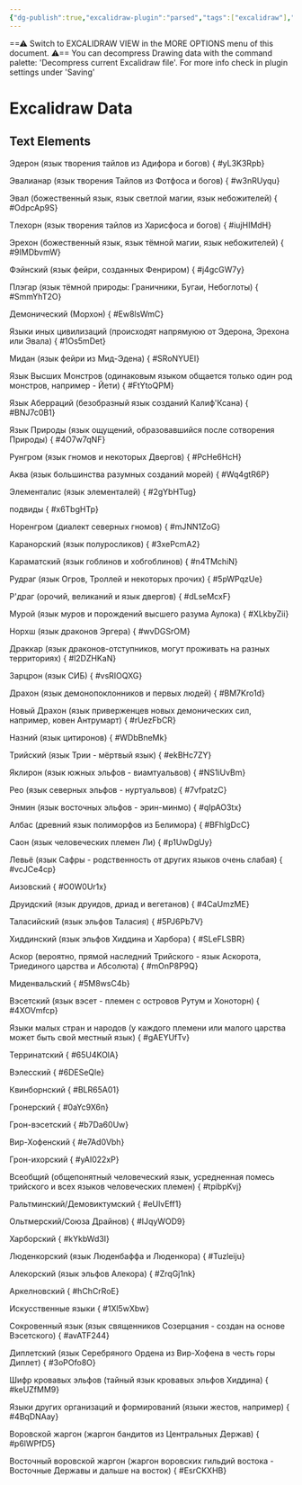 ```yaml
---
{"dg-publish":true,"excalidraw-plugin":"parsed","tags":["excalidraw"],"permalink":"/excalidraw/yazyki-i-ih-proishozhdenie/","dgPassFrontmatter":true}
---
```


==⚠  Switch to EXCALIDRAW VIEW in the MORE OPTIONS menu of this document. ⚠== You can decompress Drawing data with the command palette: 'Decompress current Excalidraw file'. For more info check in plugin settings under 'Saving'


# Excalidraw Data

## Text Elements
Эдерон 
(язык творения тайлов из Адифора и богов)
{ #yL3K3Rpb}


Эвалианар (язык творения Тайлов из Фотфоса и богов)
{ #w3nRUyqu}


Эвал (божественный язык, язык светлой магии, язык небожителей)
{ #OdpcAp9S}


Тлехорн (язык творения тайлов из Харисфоса и богов)
{ #iujHIMdH}


Эрехон (божественный язык, язык тёмной магии, язык небожителей)
{ #9IMDbvmW}


Фэйнский (язык фейри, созданных Фенриром)
{ #j4gcGW7y}


Плэгар (язык тёмной природы: Граничники, Бугаи, Небоглоты)
{ #SmmYhT2O}


Демонический (Морхон)
{ #Ew8lsWmC}


Языки иных цивилизаций (происходят напрямуюю от Эдерона, Эрехона или Эвала)
{ #1Os5mDet}


Мидан (язык фейри из Мид-Эдена)
{ #SRoNYUEI}


Язык Высших Монстров (одинаковым языком общается только один род монстров, например - Йети)
{ #FtYtoQPM}


Язык Аберраций (безобразный язык созданий Калиф'Ксана)
{ #BNJ7c0B1}


Язык Природы (язык ощущений, образовавшийся после сотворения Природы)
{ #4O7w7qNF}


Рунгром (язык гномов и некоторых Двергов)
{ #PcHe6HcH}


Аква (язык большинства разумных созданий морей)
{ #Wq4gtR6P}


Элементалис (язык элементалей)
{ #2gYbHTug}


подвиды
{ #x6TbgHTp}


Норенгром (диалект северных гномов)
{ #mJNN1ZoG}


Каранорский (язык полуросликов)
{ #3xePcmA2}


Караматский (язык гоблинов и хобгоблинов)
{ #n4TMchiN}


Рудраг (язык Огров, Троллей и некоторых прочих)
{ #5pWPqzUe}


Р'драг (орочий, великаний и язык двергов)
{ #dLseMcxF}


Мурой (язык муров и порождений высшего разума Аулока)
{ #XLkbyZii}


Норхш (язык драконов Эргера)
{ #wvDGSrOM}


Драккар (язык драконов-отступников, могут проживать на разных территориях)
{ #l2DZHKaN}


Зарцрон (язык СИБ)
{ #vsRIOQXG}


Драхон (язык демонопоклонников и первых людей)
{ #BM7Kro1d}


Новый Драхон (язык приверженцев новых демонических сил, например, ковен Антрумарт)
{ #rUezFbCR}


Назний (язык цитиронов)
{ #WDbBneMk}


Трийский (язык Трии - мёртвый язык)
{ #ekBHc7ZY}


Яклирон (язык южных эльфов - виамтуальвов)
{ #NS1iUvBm}


Рео (язык северных эльфов - нуртуальвов)
{ #7vfpatzC}


Энмин (язык восточных эльфов - эрин-минмо)
{ #qIpAO3tx}


Албас (древний язык полиморфов из Белимора)
{ #BFhlgDcC}


Саон (язык человеческих племен Ли)
{ #p1UwDgUy}


Левьё (язык Сафры - родственность от других языков очень слабая)
{ #vcJCe4cp}


Аизовский
{ #O0W0Ur1x}


Друидский (язык друидов, дриад и вегетанов)
{ #4CaUmzME}


Таласийский (язык эльфов Таласия)
{ #5PJ6Pb7V}


Хиддинский (язык эльфов Хиддина и Харбора)
{ #SLeFLSBR}


Аскор (вероятно, прямой наследний Трийского - язык Аскорота, Триединого царства и Абсолюта)
{ #mOnP8P9Q}


Миденвальский
{ #5M8wsC4b}


Вэсетский (язык вэсет - племен с островов Рутум и Хоноторн)
{ #4XOVmfcp}


Языки малых стран и народов (у каждого племени или малого царства может быть свой местный язык)
{ #gAEYUfTv}


Терринатский
{ #65U4KOlA}


Вэлесский
{ #6DESeQle}


Квинборнский
{ #BLR65A01}


Гронерский
{ #0aYc9X6n}


Грон-вэсетский
{ #b7Da60Uw}


Вир-Хофенский
{ #e7Ad0Vbh}


Грон-ихорский
{ #yAI022xP}


Всеобщий (общепонятный человеческий язык, усредненная помесь трийского и всех языков человеческих племен)
{ #tpibpKvj}


Ральтминский/Демовиктумский
{ #eUlvEff1}


Ольтмерский/Союза Драйнов)
{ #IJqyWOD9}


Харборский
{ #kYkbWd3I}


Люденкорский (язык Люденбаффа и Люденкора)
{ #Tuzleiju}


Алекорский (язык эльфов Алекора)
{ #ZrqGj1nk}


Аркелновский
{ #hChCrRoE}


Искусственные языки
{ #1Xl5wXbw}


Сокровенный язык (язык священников Созерцания - создан на основе Вэсетского)
{ #avATF244}


Диплетский (язык Серебряного Ордена из Вир-Хофена в честь горы Диплет)
{ #3oPOfo8O}


Шифр кровавых эльфов (тайный язык кровавых эльфов Хиддина)
{ #keUZfMM9}


Языки других организаций и формирований (языки жестов, например)
{ #4BqDNAay}


Воровской жаргон (жаргон бандитов из Центральных Держав)
{ #p6lWPfD5}


Восточный воровской жаргон (жаргон воровских гильдий востока - Восточные Державы и дальше на восток)
{ #EsrCKXHB}


